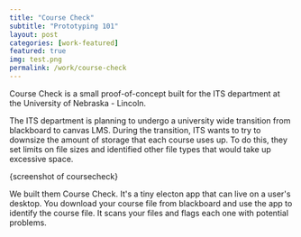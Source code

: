 ```yaml
---
title: "Course Check"
subtitle: "Prototyping 101"
layout: post
categories: [work-featured]
featured: true
img: test.png
permalink: /work/course-check
---
```


Course Check is a small proof-of-concept built for the ITS department at the University of Nebraska - Lincoln.

The ITS department is planning to undergo a university wide transition from blackboard to canvas LMS. During the transition, ITS wants to try to downsize the amount of storage that each course uses up. To do this, they set limits on file sizes and identified other file types that would take up excessive space.

{screenshot of coursecheck}

We built them Course Check. It's a tiny electon app that can live on a user's desktop. You download your course file from blackboard and use the app to identify the course file. It scans your files and flags each one with potential problems.